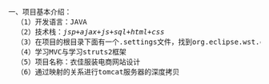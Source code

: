 <pre>
一、项目基本介绍：
  （1）开发语言：JAVA
  （2）技术栈：<em>jsp+ajax+js+sql+html+css</em>
  （3）在项目的根目录下面有一个.settings文件，找到org.eclipse.wst.common.component文件，打开后将<propertyname="context-root" value="/MNGCC"/>这一行value后面的项  目名称改成新的项目名称即可。
  （4）学习MVC与学习struts2框架
  （5）项目名称：衣佳服装电商网站设计
  （6）通过映射的关系进行tomcat服务器的深度拷贝
</pre>


